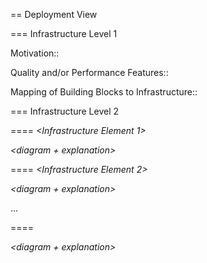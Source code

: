 == Deployment View

=== Infrastructure Level 1

_**<Overview Diagram>**_

Motivation::

_<explanation in text form>_

Quality and/or Performance Features::

_<explanation in text form>_

Mapping of Building Blocks to Infrastructure::
_<description of the mapping>_

=== Infrastructure Level 2

==== _<Infrastructure Element 1>_

_<diagram + explanation>_

==== _<Infrastructure Element 2>_

_<diagram + explanation>_

...

==== _<Infrastructure Element n>_

_<diagram + explanation>_
